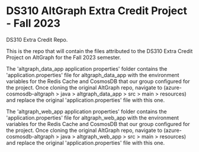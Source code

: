 # DS310 AltGraph Extra Credit Project - Fall 2023
DS310 Extra Credit Repo.

This is the repo that will contain the files attributed to the DS310 Extra Credit Project on AltGraph for the Fall 2023 semester.

The 'altgraph_data_app application properties' folder contains the 'application.properties' file for altgraph_data_app with the environment variables for the Redis Cache and CosmosDB that our group configured for the project. Once cloning the original AltGraph repo, navigate to (azure-cosmosdb-altgraph > java > altgraph_data_app > src > main > resources) and replace the original 'application.properties' file with this one.

The 'altgraph_web_app application properties' folder contains the 'application.properties' file for altgraph_web_app with the environment variables for the Redis Cache and CosmosDB that our group configured for the project. Once cloning the original AltGraph repo, navigate to (azure-cosmosdb-altgraph > java > altgraph_web_app > src > main > resources) and replace the original 'application.properties' file with this one.

